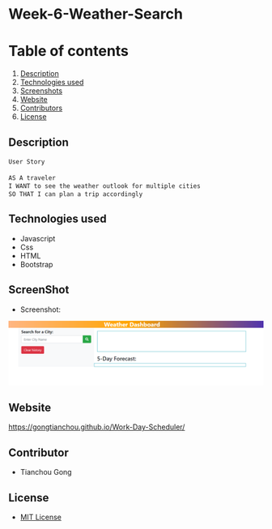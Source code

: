 # Week-6-Weather-Search

# Table of contents
1. [Description](#description)
2. [Technologies used](#technologies-used)
3. [Screenshots](#screenshot)
4. [Website](#website)
5. [Contributors](#contributor)
6. [License](#license)

## Description
```
User Story

AS A traveler
I WANT to see the weather outlook for multiple cities
SO THAT I can plan a trip accordingly
```

## Technologies used
* Javascript
* Css
* HTML
* Bootstrap

## ScreenShot
* Screenshot:

![screenshot](./assets/images/screenshot.PNG)

## Website

https://gongtianchou.github.io/Work-Day-Scheduler/

## Contributor

* Tianchou Gong

## License
* [MIT License](https://choosealicense.com/licenses/mit/)